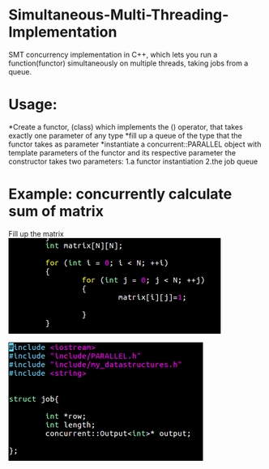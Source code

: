 # Simultaneous-Multi-Threading-Implementation
SMT concurrency implementation in C++, which lets you run a function(functor) simultaneously on multiple threads, 
taking jobs from a queue.

# Usage:
*Create a functor, (class) which implements the () operator, that takes exactly one parameter of any type
*fill up a queue of the type that the functor takes as parameter
*instantiate a concurrent::PARALLEL object with template parameters of the functor and its respective parameter
 the constructor takes two parameters:
 1.a functor instantiation
 2.the job queue


# Example: concurrently calculate sum of matrix
Fill up the matrix 
![Fill up the matrix ](https://raw.githubusercontent.com/BNandor/Simultaneous-Multi-Threading-Implementation/master/img/feltolt.png)

![Fill up the matrix ](https://raw.githubusercontent.com/BNandor/Simultaneous-Multi-Threading-Implementation/master/img/parameter.png)

